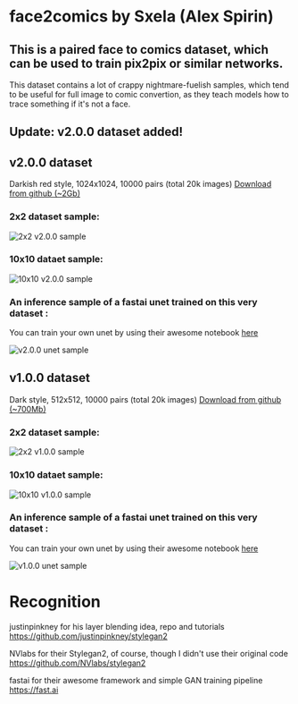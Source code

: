 # face2comics by Sxela (Alex Spirin)
## This is a paired face to comics dataset, which can be used to train pix2pix or similar networks.
This dataset contains a lot of crappy nightmare-fuelish samples, which tend to be useful for full image to comic convertion, as they teach models how to trace something if it's not a face.

## Update: v2.0.0 dataset added!

## v2.0.0 dataset
Darkish red style, 1024x1024, 10000 pairs (total 20k images)
[Download from github (~2Gb)](https://github.com/Sxela/face2comics/releases/download/v2.0.0/face2comics_v2.0.0_by_Sxela.tar)


### 2x2 dataset sample:
![2x2 v2.0.0 sample](https://github.com/Sxela/face2comics/blob/main/samples/face2comics_v2.0.0_by_Sxela_preview_2x2x512.jpg.jpg)


### 10x10 dataet sample:
![10x10 v2.0.0 sample](https://github.com/Sxela/face2comics/blob/main/samples/face2comics_v2.0.0_by_Sxela_preview_10x10x256.jpg.jpg)


### An inference sample of a fastai unet trained on this very dataset : 
You can train your own unet by using their awesome notebook [here](https://github.com/fastai/course-v3/blob/master/nbs/dl1/lesson7-superres-gan.ipynb)

![v2.0.0 unet sample](https://github.com/Sxela/face2comics/blob/main/samples/face2comics_v2.0.0_by_Sxela_unet_sample_2x2.jpg.jpg)

## v1.0.0 dataset
Dark style, 512x512, 10000 pairs (total 20k images)
[Download from github (~700Mb)](https://github.com/Sxela/face2comics/releases/download/v1.0.0/face2comics_v1.0.0_by_Sxela.tar)


### 2x2 dataset sample:
![2x2 v1.0.0 sample](https://github.com/Sxela/face2comics/blob/main/samples/face2comics_v1.0.0_4sample.jpg)


### 10x10 dataet sample:
![10x10 v1.0.0 sample](https://github.com/Sxela/face2comics/blob/main/samples/face2comics_v1.0.0_comics_sample_large.jpg)


### An inference sample of a fastai unet trained on this very dataset : 
You can train your own unet by using their awesome notebook [here](https://github.com/fastai/course-v3/blob/master/nbs/dl1/lesson7-superres-gan.ipynb)

![v1.0.0 unet sample](https://github.com/Sxela/face2comics/blob/main/samples/face2comics_v1.0.0_unet_sample.jpg)

# Recognition
justinpinkney for his layer blending idea, repo and tutorials 
https://github.com/justinpinkney/stylegan2

NVlabs for their Stylegan2, of course, though I didn't use their original code 
https://github.com/NVlabs/stylegan2

fastai for their awesome framework and simple GAN training pipeline
https://fast.ai
